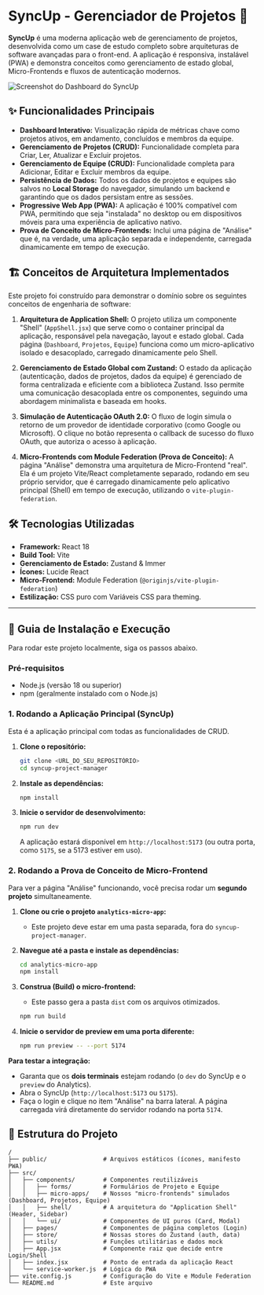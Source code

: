 # SyncUp - Gerenciador de Projetos 🚀

**SyncUp** é uma moderna aplicação web de gerenciamento de projetos, desenvolvida como um case de estudo completo sobre arquiteturas de software avançadas para o front-end. A aplicação é responsiva, instalável (PWA) e demonstra conceitos como gerenciamento de estado global, Micro-Frontends e fluxos de autenticação modernos.

![Screenshot do Dashboard do SyncUp](https://i.imgur.com/3YpD55D.png)

## ✨ Funcionalidades Principais

* **Dashboard Interativo:** Visualização rápida de métricas chave como projetos ativos, em andamento, concluídos e membros da equipe.
* **Gerenciamento de Projetos (CRUD):** Funcionalidade completa para Criar, Ler, Atualizar e Excluir projetos.
* **Gerenciamento de Equipe (CRUD):** Funcionalidade completa para Adicionar, Editar e Excluir membros da equipe.
* **Persistência de Dados:** Todos os dados de projetos e equipes são salvos no **Local Storage** do navegador, simulando um backend e garantindo que os dados persistam entre as sessões.
* **Progressive Web App (PWA):** A aplicação é 100% compatível com PWA, permitindo que seja "instalada" no desktop ou em dispositivos móveis para uma experiência de aplicativo nativo.
* **Prova de Conceito de Micro-Frontends:** Inclui uma página de "Análise" que é, na verdade, uma aplicação separada e independente, carregada dinamicamente em tempo de execução.

## 🏗️ Conceitos de Arquitetura Implementados

Este projeto foi construído para demonstrar o domínio sobre os seguintes conceitos de engenharia de software:

1.  **Arquitetura de Application Shell:** O projeto utiliza um componente "Shell" (`AppShell.jsx`) que serve como o container principal da aplicação, responsável pela navegação, layout e estado global. Cada página (`Dashboard`, `Projetos`, `Equipe`) funciona como um micro-aplicativo isolado e desacoplado, carregado dinamicamente pelo Shell.

2.  **Gerenciamento de Estado Global com Zustand:** O estado da aplicação (autenticação, dados de projetos, dados da equipe) é gerenciado de forma centralizada e eficiente com a biblioteca Zustand. Isso permite uma comunicação desacoplada entre os componentes, seguindo uma abordagem minimalista e baseada em hooks.

3.  **Simulação de Autenticação OAuth 2.0:** O fluxo de login simula o retorno de um provedor de identidade corporativo (como Google ou Microsoft). O clique no botão representa o callback de sucesso do fluxo OAuth, que autoriza o acesso à aplicação.

4.  **Micro-Frontends com Module Federation (Prova de Conceito):** A página "Análise" demonstra uma arquitetura de Micro-Frontend "real". Ela é um projeto Vite/React completamente separado, rodando em seu próprio servidor, que é carregado dinamicamente pelo aplicativo principal (Shell) em tempo de execução, utilizando o `vite-plugin-federation`.

## 🛠️ Tecnologias Utilizadas

* **Framework:** React 18
* **Build Tool:** Vite
* **Gerenciamento de Estado:** Zustand & Immer
* **Ícones:** Lucide React
* **Micro-Frontend:** Module Federation (`@originjs/vite-plugin-federation`)
* **Estilização:** CSS puro com Variáveis CSS para theming.

---

## 🚀 Guia de Instalação e Execução

Para rodar este projeto localmente, siga os passos abaixo.

### Pré-requisitos

* Node.js (versão 18 ou superior)
* npm (geralmente instalado com o Node.js)

### 1. Rodando a Aplicação Principal (SyncUp)

Esta é a aplicação principal com todas as funcionalidades de CRUD.

1.  **Clone o repositório:**
    ```bash
    git clone <URL_DO_SEU_REPOSITÓRIO>
    cd syncup-project-manager
    ```

2.  **Instale as dependências:**
    ```bash
    npm install
    ```

3.  **Inicie o servidor de desenvolvimento:**
    ```bash
    npm run dev
    ```
    A aplicação estará disponível em `http://localhost:5173` (ou outra porta, como `5175`, se a 5173 estiver em uso).

### 2. Rodando a Prova de Conceito de Micro-Frontend

Para ver a página "Análise" funcionando, você precisa rodar um **segundo projeto** simultaneamente.

1.  **Clone ou crie o projeto `analytics-micro-app`:**
    * Este projeto deve estar em uma pasta separada, fora do `syncup-project-manager`.

2.  **Navegue até a pasta e instale as dependências:**
    ```bash
    cd analytics-micro-app
    npm install
    ```

3.  **Construa (Build) o micro-frontend:**
    * Este passo gera a pasta `dist` com os arquivos otimizados.
    ```bash
    npm run build
    ```

4.  **Inicie o servidor de preview em uma porta diferente:**
    ```bash
    npm run preview -- --port 5174
    ```

**Para testar a integração:**
* Garanta que os **dois terminais** estejam rodando (o `dev` do SyncUp e o `preview` do Analytics).
* Abra o SyncUp (`http://localhost:5173` ou `5175`).
* Faça o login e clique no item "Análise" na barra lateral. A página carregada virá diretamente do servidor rodando na porta `5174`.

## 📂 Estrutura do Projeto

```
/
├── public/                # Arquivos estáticos (ícones, manifesto PWA)
├── src/
│   ├── components/        # Componentes reutilizáveis
│   │   ├── forms/         # Formulários de Projeto e Equipe
│   │   ├── micro-apps/    # Nossos "micro-frontends" simulados (Dashboard, Projetos, Equipe)
│   │   ├── shell/         # A arquitetura do "Application Shell" (Header, Sidebar)
│   │   └── ui/            # Componentes de UI puros (Card, Modal)
│   ├── pages/             # Componentes de página completos (Login)
│   ├── store/             # Nossas stores do Zustand (auth, data)
│   ├── utils/             # Funções utilitárias e dados mock
│   ├── App.jsx            # Componente raiz que decide entre Login/Shell
│   ├── index.jsx          # Ponto de entrada da aplicação React
│   └── service-worker.js  # Lógica do PWA
├── vite.config.js         # Configuração do Vite e Module Federation
└── README.md              # Este arquivo
```